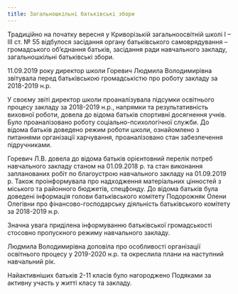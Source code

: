 ```yaml
---
title: Загальношкільні батьківські збори
---
```


Традиційно на початку вересня у Криворізькій загальноосвітній школі І – ІІІ ст. № 55 відбулося засідання органу батьківського самоврядування – громадського об’єднання батьків, засідання ради навчального закладу, загальношкільні батьківські збори.

11.09.2019 року директор школи Горевич Людмила Володимирівна звітувала перед батьківською громадськістю про роботу закладу за 2018-2019 н.р.

У своєму звіті директор школи проаналізувала підсумки освітнього процесу закладу за 2018-2019 н.р., напрямки та результативність виховної роботи, довела до відома батьків спортивні досягнення учнів. Було проаналізовано роботу соціально-психологічної служби. До відома батьків доведено режим роботи школи, ознайомлено з питаннями організації харчування, проаналізовано стан забезпечення підручниками.

Горевич Л.В. довела до відома батьків орієнтовний перелік потреб навчального закладу станом на 01.09.2018 р. та стан виконання запланованих робіт по благоустрою навчального закладу на 01.09.2019 р. Також проінформувала про надходження матеріальних цінностей з міського та районного бюджетів, спецфонду. До відома батьків була доведені інформація голови батьківського комітету Подорожняк Олени Олегівни про фінансово-господарську діяльність батьківського комітету за 2018-2019 н.р.

Значна увага приділена інформуванню батьківської громадськості стосовно пропускного режиму навчального закладу.

Людмила Володимирівна доповіла про особливості організації освітнього процесу у 2019-2020 н.р. та окреслила плани на наступний навчальний рік.

Найактивніших батьків 2-11 класів було нагороджено Подяками за активну участь у житті класу та закладу.

<slideshow></slideshow>
